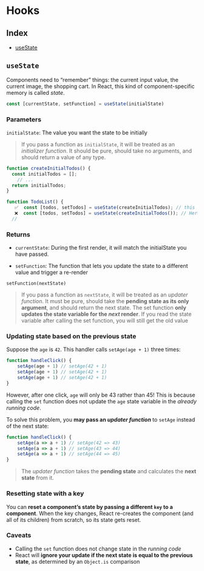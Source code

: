 # Hooks

## Index

-   [useState](#usestate)

## `useState`

Components need to “remember” things: the current input value, the current image, the shopping cart. In React, this kind of component-specific memory is called _state_.

```js
const [currentState, setFunction] = useState(initialState)
```

### Parameters

`initialState`: The value you want the state to be initially

> If you pass a function as `initialState`, it will be treated as an _initializer function_. It should be pure, should take no arguments, and should return a value of any type.

```js
function createInitialTodos() {
  const initialTodos = [];
   	// ...
  return initialTodos;
}

function TodoList() {
   ✅  const [todos, setTodos] = useState(createInitialTodos); // this is the initializer function, only runs during initialization.
   ❌  const [todos, setTodos] = useState(createInitialTodos()); // Here you are passing the return of calling the function, this runs on every render.
  //
```

### Returns

-   `currentState`: During the first render, it will match the initialState you have passed.

-   `setFunction`: The function that lets you update the state to a different value and trigger a re-render

`setFunction(nextState)`

> If you pass a function as `nextState`, it will be treated as an _updater function_. It must be pure, should take the **pending state as its only argument**, and should return the next state.
> The set function **only updates the state variable for the _next_ render**. If you read the state variable after calling the set function, you will still get the old value

### Updating state based on the previous state

Suppose the `age` is `42`. This handler calls `setAge(age + 1)` three times:

```js
function handleClick() {
	setAge(age + 1) // setAge(42 + 1)
	setAge(age + 1) // setAge(42 + 1)
	setAge(age + 1) // setAge(42 + 1)
}
```

However, after one click, `age` will only be 43 rather than 45! This is because calling the `set` function does not update the `age` state variable in the _already running code_.

To solve this problem, you **may pass an _updater function_** to `setAge` instead of the next state:

```js
function handleClick() {
	setAge(a => a + 1) // setAge(42 => 43)
	setAge(a => a + 1) // setAge(43 => 44)
	setAge(a => a + 1) // setAge(44 => 45)
}
```

> The _updater function_ takes the **pending state** and calculates the **next state** from it.

### Resetting state with a key

You can **reset a component’s state by passing a different `key` to a component**. When the key changes, React re-creates the component (and all of its children) from scratch, so its state gets reset.

### Caveats

-   Calling the `set` function does not change state in the _running code_
-   React will **ignore your update if the next state is equal to the previous state**, as determined by an `Object.is` comparison
